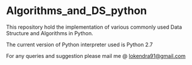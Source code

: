 # Algorithms_and_DS_python

This repository hold the implementation of various commonly used Data Structure and Algorithms in Python.

The current version of Python interpreter used is Python 2.7

For any queries and suggestion please mail me @ lokendra91@gmail.com
